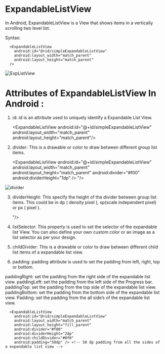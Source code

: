 # ExpandableListView
In Android, ExpandableListView is a View that shows items in a vertically scrolling two level list.

Syntax:

      <ExpandableListView
        android:id="@+id/simpleExpandableListView"
        android:layout_width="match_parent"
        android:layout_height="match_parent" 
      />


![ExpListView](https://user-images.githubusercontent.com/101108540/173298249-622a9c4b-5702-43b7-86dc-b2a33ab8f9a0.jpg)


# Attributes of ExpandableListView In Android :

1. id: id is an attribute used to uniquely identify a Expandable List View.



      <ExpandableListView
        android:id="@+id/simpleExpandableListView"   <!-- id of an attribute used to uniquely identify a expandable list view -->
        android:layout_width="match_parent"
        android:layout_height="match_parent"/> 



2. divider: This is a drawable or color to draw between different group list items.



      <ExpandableListView
        android:id="@+id/simpleExpandableListView"
        android:layout_width="match_parent"
        android:layout_height="match_parent"
        android:divider="#f00"   <!-- red color divider -->
        android:dividerHeight="1dp" /> "/> <!-- red color divider with 1dp height between the groups items of expandable list view -->
        
        
        
        
![divider](https://user-images.githubusercontent.com/101108540/173300280-f7c85410-252e-4b55-871b-054622b7fa02.jpg)
        
        
        


3. dividerHeight: This specify the height of the divider between group list items. This could be in dp ( density pixel ), sp(scale independent pixel) or px ( pixel ).
      
      
      
      <ExpandableListView
        android:id="@+id/simpleExpandableListView"
        android:layout_width="match_parent"
        android:layout_height="fill_parent"
        android:dividerHeight="1dp" /> "/> <!-- red color divider with 1dp height between the groups items of expandable list view -->





4. listSelector: This property is used to set the selector of the expandable list View.
   You can also define your own custom color or an image as a list selector as per your design.
   
   
   
   

      <ExpandableListView
        android:id="@+id/simpleExpandableListView"
        android:layout_width="match_parent"
        android:layout_height="fill_parent"
        android:divider="#f00"
        android:dividerHeight="1dp"
        android:listSelector="#0f0" /> <!-- green color for the list selector item -->
        
        
        
        
        
5. childDivider: This is a drawable or color to draw between different child list items of a expandable list view.





      <ExpandableListView
        android:id="@+id/simpleExpandableListView"
        android:layout_width="match_parent"
        android:layout_height="fill_parent"
        android:divider="#f00"
        android:dividerHeight="1dp"
        android:childDivider="#0f0" /> <!-- green color divider between the child items of expandable list view -->
        
        
        
        

6. padding: padding attribute is used to set the padding from left, right, top or bottom.



paddingRight: set the padding from the right side of the expandable list view.
paddingLeft: set the padding from the left side of the Progress bar.
paddingTop: set the padding from the top side of the expandable list view.
paddingBottom: set the padding from the bottom side of the expandable list view.
Padding: set the padding from the all side’s of the expandable list view.




      <ExpandableListView
        android:id="@+id/simpleExpandableListView"
        android:layout_width="match_parent"
        android:layout_height="fill_parent"
        android:divider="#f00"
        android:dividerHeight="2dp"
        android:childDivider="#0f0"
        android:padding="50dp" /> <!-- 50 dp padding from all the sides of a expandable list view -->



